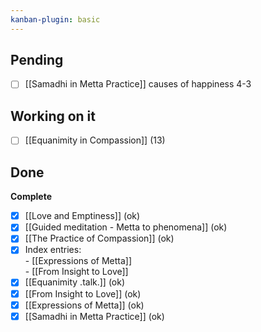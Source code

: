 ```yaml
---
kanban-plugin: basic
---
```

## Pending
- [ ] [[Samadhi in Metta Practice]]  causes of happiness 4-3
## Working on it
- [ ] [[Equanimity in Compassion]] (13)
## Done
**Complete**
- [x] [[Love and Emptiness]] (ok)
- [x] [[Guided meditation - Metta to phenomena]] (ok)
- [x] [[The Practice of Compassion]] (ok)
- [x] Index entries:<br/>- [[Expressions of Metta]] <br/>- [[From Insight to Love]] 
- [x] [[Equanimity .talk.]] (ok)
- [x] [[From Insight to Love]] (ok)
- [x] [[Expressions of Metta]] (ok)
- [x] [[Samadhi in Metta Practice]] (ok)
